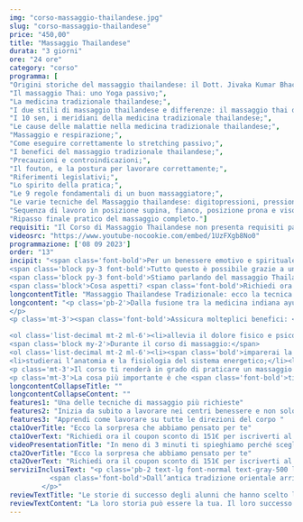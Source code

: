 ```yaml
---
img: "corso-massaggio-thailandese.jpg"
slug: "corso-massaggio-thailandese"
price: "450,00"
title: "Massaggio Thailandese"
durata: "3 giorni"
ore: "24 ore"
category: "corso"
programma: [
"Origini storiche del massaggio thailandese: il Dott. Jivaka Kumar Bhacca;",
"Il massaggio Thai: uno Yoga passivo;",
"La medicina tradizionale thailandese;",
"I due stili di massaggio thailandese e differenze: il massaggio thai del Sud (Wat Pho) e quello del Nord (Chiang Mai);",
"I 10 sen, i meridiani della medicina tradizionale thailandese;",
"Le cause delle malattie nella medicina tradizionale thailandese;",
"Massaggio e respirazione;",
"Come eseguire correttamente lo stretching passivo;",
"I benefici del massaggio tradizionale thailandese;",
"Precauzioni e controindicazioni;",
"Il fouton, e la postura per lavorare correttamente;",
"Riferimenti legislativi;",
"Lo spirito della pratica;",
"Le 9 regole fondamentali di un buon massaggiatore;",
"Le varie tecniche del Massaggio thailandese: digitopressioni, pressioni palmari, gomito, ginocchio, piede, mobilizzazioni articolari, stretching passivo;",
"Sequenza di lavoro in posizione supina, fianco, posizione prona e viso;",
"Ripasso finale pratico del massaggio completo."]
requisiti: "Il Corso di Massaggio Thailandese non presenta requisiti particolari ed è aperto a tutti."
videosrc: "https://www.youtube-nocookie.com/embed/1UzFXgb8No0"
programmazione: ['08 09 2023']    
order: "13"
incipit: "<span class='font-bold'>Per un benessere emotivo e spirituale.</span> Per un recupero fisico migliore post attività sportiva. <span class='font-bold'>Per favorire il flusso dell’energia vitale nel corpo.</span>
<span class='block py-3 font-bold'>Tutto questo è possibile grazie a una delle tecniche di massaggio più antiche al mondo.</span>
<span class='block py-3 font-bold'>Stiamo parlando del massaggio Thailandese Tradizionale.</span>
<span class='block'>Cosa aspetti? <span class='font-bold'>Richiedi ora info sul nostro corso!</span></span>"
longcontentTitle: "Massaggio Thailandese Tradizionale: ecco la tecnica di massaggio più antica"            
longcontent: "<p class='pb-2'>Dalla fusione tra la medicina indiana ayurvedica, la medicina tradizionale cinese e la pratica dello yoga nasce il massaggio thailandese.<span class='font-bold'> Chiamato anche Nuad Bo Rarn, è una tecnica antica che si basa sulla stimolazione dei meridiani energetici e delle linee sen</span>  per favorire il flusso dell’energia vitale nel corpo. 
</p> 
<p class='mt-3'><span class='font-bold'>Assicura molteplici benefici: </span></p>

<ol class='list-decimal mt-2 ml-6'><li>allevia il dolore fisico e psicofisico;</li><li>rilassa la muscolatura;</li><li>riduce lo stress e le tensioni;</li><li>armonizza le emozioni e le energie;</li><li>migliora la circolazione sanguigna e linfatica;</li><li>aumenta la flessibilità e l’elasticità del corpo.</li></ol><p class='mt-2'>Si esegue senza l’uso di olio, combina diverse manovre, come pressioni, sfioramenti, impastamenti, stiramenti, rotazioni, che vengono applicate con le mani, i pollici, i gomiti, le ginocchia e i piedi del massaggiatore.</p>
<span class='block my-2'>Durante il corso di massaggio:</span>
<ol class='list-decimal mt-2 ml-6'><li><span class='bold'>imparerai la teoria e la pratica del massaggio thailandese tradizionale;</span></li>
<li>studierai l’anatomia e la fisiologia del sistema energetico;</li><li><span class='font-bold'>approfondirai le tecniche di manipolazione con le mani e le altre parti del corpo. </span></li></ol>
<p class='mt-3'>Il corso ti renderà in grado di praticare un massaggio thailandese tradizionale efficace e sicuro, ottenendo un’azione preventiva e curativa su tutto il sistema connettivo.</p>
<p class='mt-3'>La cosa più importante è che <span class='font-bold'>ti aprirà tantissime opportunità lavorative essendo una delle tecniche di massaggio più richieste nei centri benessere, nei centri termali e dai clienti</span> alla ricerca di benessere e armonia.</p>"
longcontentCollapseTitle: ""
longcontentCollapseContent: ""
features1: "Una delle tecniche di massaggio più richieste"
features2: "Inizia da subito a lavorare nei centri benessere e non solo"
features3: "Apprendi come lavorare su tutte le direzioni del corpo "  
cta1OverTitle: "Ecco la sorpresa che abbiamo pensato per te"
cta1OverText: "Richiedi ora il coupon sconto di 151€ per iscriverti al corso di massaggio thailandese tradizionale"
videoPresentationTitle: "In meno di 3 minuti ti spieghiamo perché scegliere il corso di massaggio thailandese tradizionale"
cta2OverTitle: "Ecco la sorpresa che abbiamo pensato per te"
cta2OverText: "Richiedi ora il coupon sconto di 151€ per iscriverti al corso di massaggio thailandese tradizionale"
serviziInclusiText: "<p class='pb-2 text-lg font-normal text-gray-500 lg:text-xl sm:px-16 lg:px-48 text-justify'>
          <span class='font-bold'>Dall’antica tradizione orientale arriva la tecnica di massaggio thailandese</span> che dona benessere ed energia al corpo e alla mente. Cosa aspetti? <span class='font-bold'>Apprendi subito questa tecnica, amplia la tua formazione e lavora nel mondo del benessere.</span>
        </p>"
reviewTextTitle: "Le storie di successo degli alunni che hanno scelto la nostra scuola di massaggio"        
reviewTextContent: "La loro storia può essere la tua. Il loro successo puoi ottenerlo anche tu.<span class='block py-2'>Cosa aspetti? Scegli anche tu di essere finalmente felice del lavoro che scegli.</span>" 
---
```

